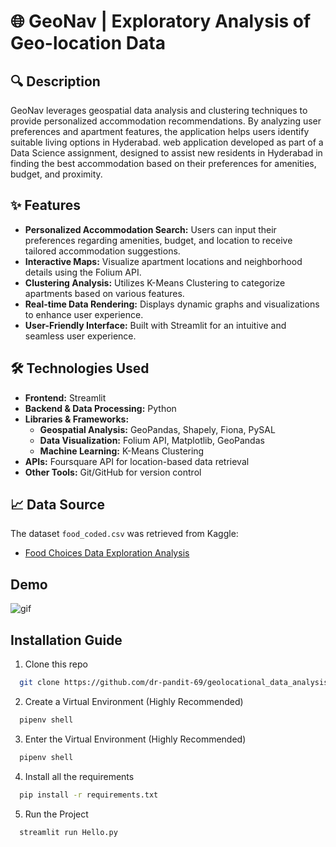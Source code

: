 # 🌐 GeoNav | Exploratory Analysis of Geo-location Data


## **🔍 Description**
GeoNav leverages geospatial data analysis and clustering techniques to provide personalized accommodation recommendations. By analyzing user preferences and apartment features, the application helps users identify suitable living options in Hyderabad.
web application developed as part of a Data Science assignment, designed to assist new residents in Hyderabad in finding the best accommodation based on their preferences for amenities, budget, and proximity.

## **✨ Features**
- **Personalized Accommodation Search:** Users can input their preferences regarding amenities, budget, and location to receive tailored accommodation suggestions.
- **Interactive Maps:** Visualize apartment locations and neighborhood details using the Folium API.
- **Clustering Analysis:** Utilizes K-Means Clustering to categorize apartments based on various features.
- **Real-time Data Rendering:** Displays dynamic graphs and visualizations to enhance user experience.
- **User-Friendly Interface:** Built with Streamlit for an intuitive and seamless user experience.

## **🛠️ Technologies Used**
- **Frontend:** Streamlit
- **Backend & Data Processing:** Python
- **Libraries & Frameworks:** 
  - **Geospatial Analysis:** GeoPandas, Shapely, Fiona, PySAL
  - **Data Visualization:** Folium API, Matplotlib, GeoPandas
  - **Machine Learning:** K-Means Clustering
- **APIs:** Foursquare API for location-based data retrieval
- **Other Tools:** Git/GitHub for version control

## **📈 Data Source**
The dataset `food_coded.csv` was retrieved from Kaggle:
- [Food Choices Data Exploration Analysis](https://www.kaggle.com/code/rafalpanasiuk/food-choices-data-exploration-analysis)

## Demo

![gif](https://media.giphy.com/media/v1.Y2lkPTc5MGI3NjExdzIxdG9ucGN6Zm9oZmFqNnAybmN4c2V5NHVsajZpcW0wNWVudjQ5YyZlcD12MV9pbnRlcm5hbF9naWZfYnlfaWQmY3Q9Zw/lSDhrBSoDX3cbvce34/giphy.gif)



## Installation Guide

1) Clone this repo

```bash
  git clone https://github.com/dr-pandit-69/geolocational_data_analysis
```

2) Create a Virtual Environment (Highly Recommended)
```bash
  pipenv shell
```

3) Enter the Virtual Environment (Highly Recommended)
```bash
  pipenv shell
```

4) Install all the requirements

```bash
  pip install -r requirements.txt
```

5) Run the Project

```bash
  streamlit run Hello.py
```

